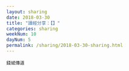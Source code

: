 ```yaml
---
layout: sharing
date: 2018-03-30
title: "讀經分享：【】"
categories: sharing
weekNum: 10
dayNum: 5
permalink: /sharing/2018-03-30-sharing.html
---
```


`錢斌傳道`
